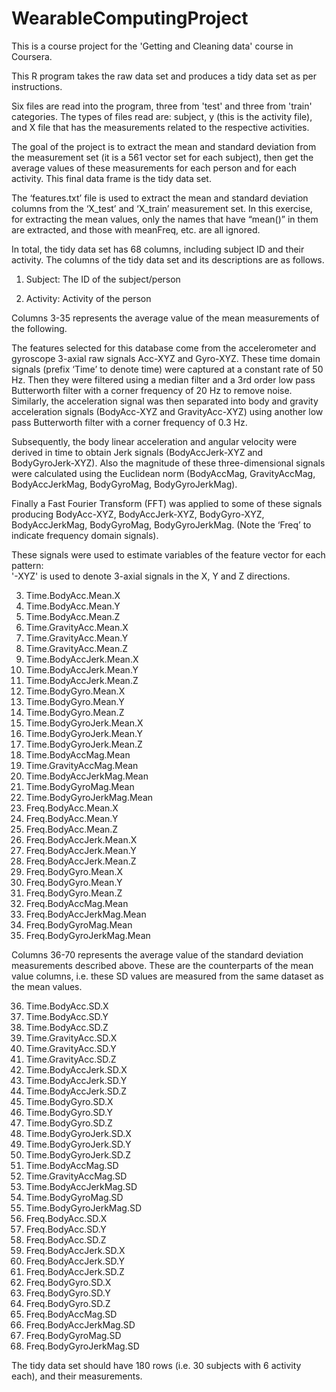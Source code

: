 WearableComputingProject
========================

This is a course project for the 'Getting and Cleaning data' course in Coursera.

This R program takes the raw data set and produces a tidy data set as per instructions.

Six files are read into the program, three from 'test' and three from 'train' categories. The types of files read are: subject, y (this is the activity file), and X file that has the measurements related to the respective activities. 

The goal of the project is to extract the mean and standard deviation from the measurement set (it is a 561 vector set for each subject), then get the average values of these measurements for each person and for each activity. This final data frame is the tidy data set.

The ‘features.txt’ file is used to extract the mean and standard deviation columns from the ‘X_test’ and ‘X_train’ measurement set. In this exercise, for extracting the mean values, only the names that have “mean()” in them are extracted, and those with meanFreq, etc. are all ignored.

In total, the tidy data set has 68 columns, including subject ID and their activity. The columns of the tidy data set and its descriptions are as follows. 

1. Subject: The ID of the subject/person

2. Activity: Activity of the person

Columns 3-35 represents the average value of the mean measurements of the following.

The features selected for this database come from the accelerometer and gyroscope 3-axial raw signals Acc-XYZ and Gyro-XYZ. These time domain signals (prefix ‘Time’ to denote time) were captured at a constant rate of 50 Hz. Then they were filtered using a median filter and a 3rd order low pass Butterworth filter with a corner frequency of 20 Hz to remove noise. Similarly, the acceleration signal was then separated into body and gravity acceleration signals (BodyAcc-XYZ and GravityAcc-XYZ) using another low pass Butterworth filter with a corner frequency of 0.3 Hz. 

Subsequently, the body linear acceleration and angular velocity were derived in time to obtain Jerk signals (BodyAccJerk-XYZ and BodyGyroJerk-XYZ). Also the magnitude of these three-dimensional signals were calculated using the Euclidean norm (BodyAccMag, GravityAccMag, BodyAccJerkMag, BodyGyroMag, BodyGyroJerkMag). 

Finally a Fast Fourier Transform (FFT) was applied to some of these signals producing BodyAcc-XYZ, BodyAccJerk-XYZ, BodyGyro-XYZ, BodyAccJerkMag, BodyGyroMag, BodyGyroJerkMag. (Note the ‘Freq’ to indicate frequency domain signals). 

These signals were used to estimate variables of the feature vector for each pattern:  
'-XYZ' is used to denote 3-axial signals in the X, Y and Z directions.

3. Time.BodyAcc.Mean.X
4. Time.BodyAcc.Mean.Y
5. Time.BodyAcc.Mean.Z
6. Time.GravityAcc.Mean.X
7. Time.GravityAcc.Mean.Y
8. Time.GravityAcc.Mean.Z
9. Time.BodyAccJerk.Mean.X
10. Time.BodyAccJerk.Mean.Y
11. Time.BodyAccJerk.Mean.Z
12. Time.BodyGyro.Mean.X
13. Time.BodyGyro.Mean.Y
14. Time.BodyGyro.Mean.Z
15. Time.BodyGyroJerk.Mean.X
16. Time.BodyGyroJerk.Mean.Y
17. Time.BodyGyroJerk.Mean.Z
18. Time.BodyAccMag.Mean
19. Time.GravityAccMag.Mean
20. Time.BodyAccJerkMag.Mean
21. Time.BodyGyroMag.Mean
22. Time.BodyGyroJerkMag.Mean
23. Freq.BodyAcc.Mean.X
24. Freq.BodyAcc.Mean.Y
25. Freq.BodyAcc.Mean.Z
26. Freq.BodyAccJerk.Mean.X
27. Freq.BodyAccJerk.Mean.Y
28. Freq.BodyAccJerk.Mean.Z
29. Freq.BodyGyro.Mean.X
30. Freq.BodyGyro.Mean.Y
31. Freq.BodyGyro.Mean.Z
32. Freq.BodyAccMag.Mean
33. Freq.BodyAccJerkMag.Mean
34. Freq.BodyGyroMag.Mean
35. Freq.BodyGyroJerkMag.Mean

Columns 36-70 represents the average value of the standard deviation measurements described above. These are the counterparts of the mean value columns, i.e. these SD values are measured from the same dataset as the mean values. 

36. Time.BodyAcc.SD.X
37. Time.BodyAcc.SD.Y
38. Time.BodyAcc.SD.Z
39. Time.GravityAcc.SD.X
40. Time.GravityAcc.SD.Y
41. Time.GravityAcc.SD.Z
42. Time.BodyAccJerk.SD.X
43. Time.BodyAccJerk.SD.Y
44. Time.BodyAccJerk.SD.Z
45. Time.BodyGyro.SD.X
46. Time.BodyGyro.SD.Y
47. Time.BodyGyro.SD.Z
48. Time.BodyGyroJerk.SD.X
49. Time.BodyGyroJerk.SD.Y
50. Time.BodyGyroJerk.SD.Z
51. Time.BodyAccMag.SD
52. Time.GravityAccMag.SD
53. Time.BodyAccJerkMag.SD
54. Time.BodyGyroMag.SD
55. Time.BodyGyroJerkMag.SD
56. Freq.BodyAcc.SD.X
57. Freq.BodyAcc.SD.Y
58. Freq.BodyAcc.SD.Z
59. Freq.BodyAccJerk.SD.X
60. Freq.BodyAccJerk.SD.Y
61. Freq.BodyAccJerk.SD.Z
62. Freq.BodyGyro.SD.X
63. Freq.BodyGyro.SD.Y
64. Freq.BodyGyro.SD.Z
65. Freq.BodyAccMag.SD
66. Freq.BodyAccJerkMag.SD
67. Freq.BodyGyroMag.SD
68. Freq.BodyGyroJerkMag.SD

The tidy data set should have 180 rows (i.e. 30 subjects with 6 activity each), and their measurements. 
